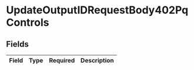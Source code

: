 # UpdateOutputIDRequestBody402PqControls


## Fields

| Field       | Type        | Required    | Description |
| ----------- | ----------- | ----------- | ----------- |